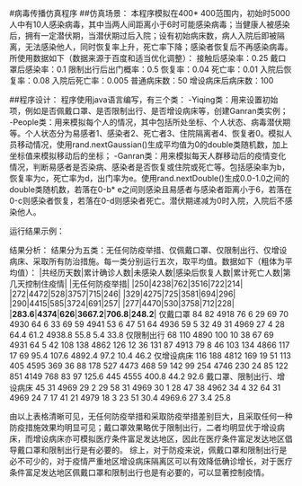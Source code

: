 #病毒传播仿真程序
##仿真场景：
本程序模拟在400*  400范围内，初始时5000人中有10人感染病毒，其中当两人间距离小于6时可能感染病毒；当健康人被感染后，拥有一定潜伏期，当潜伏期过后入院；设有初始病床数，病人入院后即被隔离，无法感染他人，同时恢复率上升，死亡率下降；感染者恢复后不再感染病毒。所使用数据如下（数据来源于百度和适当优化调整）：
  接触后感染率：0.25
  戴口罩后感染率：0.1
  限制出行后出门概率：0.5
  恢复率：0.04
  死亡率：0.01
  入院后恢复率：0.08
  入院后死亡率：0.005
  普通病床数：50
  增设病床后病床数：100

##程序设计：
程序使用java语言编写，有三个类：
-Yiqing类：用来设置初始项，例如是否佩戴口罩、是否限制出行、是否增设病床等，创建Ganran类实例；
-People类：用来模拟每个人的情况，其中包括所处坐标、个人状态、病毒潜伏期等。个人状态分为易感者1、感染者2、死亡者3、住院隔离者4、恢复者0。模拟人员移动情况，使用rand.nextGaussian()生成平均值为0的double类随机数，加上坐标值来模拟移动后的坐标；
-Ganran类：用来模拟每天人群移动后的疫情变化情况，判断易感者是否染病、感染者是否恢复或住院或死亡等。包括感染率为b，恢复率为c，死亡率为d，出门率为e。使用rand.nextDouble()生成0.0-1.0之间的double类随机数，若落在0-b*  e之间则感染且易感者与感染者距离小于6，若落在0-c则感染者恢复，若落在0-d则感染者死亡。潜伏期递减为0时入院，入院后不感染他人。

运行结果示例：
 



结果分析：
结果分为五类：无任何防疫举措、仅佩戴口罩、仅限制出行、仅增设病床、采取所有防治措施。每一类分别运行五次，取平均值。数据如下（粗体为平均值）：
|共经历天数|累计确诊人数|未感染人数|感染后恢复人数|累计死亡人数|第几天控制住疫情|
|无任何防疫举措|
|250|4238|762|3516|722|214|
|272|4472|528|3757|715|246|
|329|4275|725|3581|694|296|
|290|4415|585|3724|691|257|
|277|4470|530|3758|712|228|
|**283.6**|**4374**|**626**|**3667.2**|**706.8**|**248.2**|
仅戴口罩
84	82	4918	76	6	29
69	70	4930	64	6	33
69	59	4941	53	6	47
51	64	4936	59	5	32
49	31	4969	27	4	28
64.4	61.2	4938.8	55.8	5.4	33.8
仅限制出行
68	110	4890	100	10	38
67	69	4931	64	5	42
108	138	4862	126	12	36
131	87	4913	79	8	46
103	134	4866	117	17	69
95.4	107.6	4892.4	97.2	10.4	46.2
仅增设病床
116	188	4812	169	19	51
113	405	4595	369	36	88
178	527	4473	468	59	142
99	254	4746	230	24	85
122	851	4149	768	83	97
125.6	445	4555	400.8	44.2	92.6
戴口罩、限制出行、增设病床
45	31	4969	29	2	29
58	31	4969	30	1	28
47	38	4962	34	4	32
64	31	4969	24	7	17
41	21	4979	18	3	23
51	30.4	4969.6	27	3.4	25.8

由以上表格清晰可见，无任何防疫举措和采取防疫举措差别巨大，且采取任何一种防疫措施效果均明显可见；戴口罩效果略优于限制出行，二者均明显优于增设病床，而增设病床亦可模拟医疗条件富足发达地区，因此在医疗条件富足发达地区倡导戴口罩和限制出行是有必要的。
综上，对于防疫来说，佩戴口罩和限制出行是必不可少的，对于疫情严重地区增设病床隔离区可以有效降低确诊增长，对于医疗条件富足发达地区佩戴口罩和限制出行也是有必要的，可以显著控制疫情。
